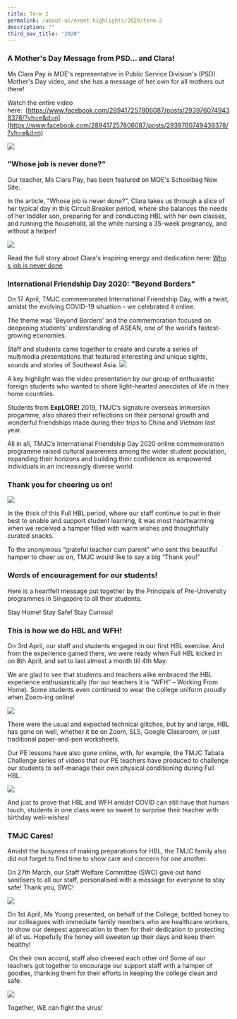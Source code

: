 ```yaml
---
title: Term 2
permalink: /about-us/event-highlights/2020/term-2
description: ""
third_nav_title: "2020"
---
```

### A Mother's Day Message from PSD... and Clara!

Ms Clara Pay is MOE's representative in Public Service Division's (PSD) Mother's Day video, and she has a message of her own for all mothers out there!  
  
Watch the entire video here:  [https://www.facebook.com/289417257806087/posts/2939760749438378/?vh=e&d=n](https://www.facebook.com/289417257806087/posts/2939760749438378/?vh=e&d=n)

![](/images/2020-T2-Events-PSDMothersDayMessage_01.jpeg)

### "Whose job is never done?"

Our teacher, Ms Clara Pay, has been featured on MOE's Schoolbag New Site.   
  
In the article, "Whose job is never done?", Clara takes us through a slice of her typical day in this Circuit Breaker period, where she balances the needs of her toddler son, preparing for and conducting HBL with her own classes, and running the household, all the while nursing a 35-week pregnancy, and without a helper!

![](/images/HBL%20lessons%200.jpeg)

Read the full story about Clara's inspiring energy and dedication here: [Who s job is never done](https://www.schoolbag.sg/story/who-s-job-is-never-done)   
  

  
### International Friendship Day 2020: "Beyond Borders"

On 17 April, TMJC commemorated International Friendship Day, with a twist, amidst the evolving COVID-19 situation – we celebrated it online.

The theme was ‘Beyond Borders’ and the commemoration focused on deepening students’ understanding of ASEAN, one of the world’s fastest-growing economies.

Staff and students came together to create and curate a series of multimedia presentations that featured interesting and unique sights, sounds and stories of Southeast Asia.
![](/images/IFD%202020%20CENTRE.jpeg)


A key highlight was the video presentation by our group of enthusiastic foreign students who wanted to share light-hearted anecdotes of life in their home countries. 

Students from **ExpLORE!** 2019, TMJC’s signature overseas immersion progamme, also shared their reflections on their personal growth and wonderful friendships made during their trips to China and Vietnam last year.

All in all, TMJC’s International Friendship Day 2020 online commemoration programme raised cultural awareness among the wider student population, expanding their horizons and building their confidence as empowered individuals in an increasingly diverse world.   

  
### Thank you for cheering us on!
![](/images/2020-T2-Events-ThankYou!_01.jpeg)

In the thick of this Full HBL period, where our staff continue to put in their best to enable and support student learning, it was most heartwarming when we received a hamper filled with warm wishes and thoughtfully curated snacks.

To the anonymous “grateful teacher cum parent” who sent this beautiful hamper to cheer us on, TMJC would like to say a big “Thank you!” 

  
### Words of encouragement for our students!

Here is a heartfelt message put together by the Principals of Pre-University programmes in Singapore to all their students.  
  
Stay Home! Stay Safe! Stay Curious!

### This is how we do HBL and WFH!

On 3rd April, our staff and students engaged in our first HBL exercise. And from the experience gained there, we were ready when Full HBL kicked in on 8th April, and set to last almost a month till 4th May.

We are glad to see that students and teachers alike embraced the HBL experience enthusiastically (for our teachers it is “WFH” – Working From Home). Some students even continued to wear the college uniform proudly when Zoom-ing online!

![](/images/2020-T1-Events-HBLWFH_01.jpeg)

There were the usual and expected technical glitches, but by and large, HBL has gone on well, whether it be on Zoom, SLS, Google Classroom, or just traditional paper-and-pen worksheets.

Our PE lessons have also gone online, with, for example, the TMJC Tabata Challenge series of videos that our PE teachers have produced to challenge our students to self-manage their own physical conditioning during Full HBL.

![](/images/2020-T1-Events-HBLWFH_02.jpeg)

And just to prove that HBL and WFH amidst COVID can still have that human touch, students in one class were so sweet to surprise their teacher with birthday well-wishes!  
  
### TMJC Cares!
  
Amidst the busyness of making preparations for HBL, the TMJC family also did not forget to find time to show care and concern for one another.

On 27th March, our Staff Welfare Committee (SWC) gave out hand sanitisers to all our staff, personalised with a message for everyone to stay safe! Thank you, SWC!

![](/images/2020-T1-Events-TMJCCares_01.jpeg)

On 1st April, Ms Yoong presented, on behalf of the College, bottled honey to our colleagues with immediate family members who are healthcare workers, to show our deepest appreciation to them for their dedication to protecting all of us. Hopefully the honey will sweeten up their days and keep them healthy!

 On their own accord, staff also cheered each other on! Some of our teachers got together to encourage our support staff with a hamper of goodies, thanking them for their efforts in keeping the college clean and safe.
 
 ![](/images/2020-T1-Events-TMJCCares_02.jpeg)
 
 Together, WE can fight the virus!
 